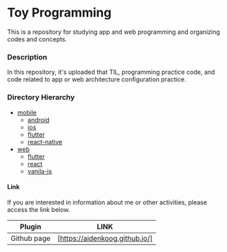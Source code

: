 # Toy Programming
This is a repository for studying app and web programming and organizing codes and concepts.

### Description

In this repository, it's uploaded that TIL, programming practice code, and code related to app or web architecture configuration practice.

### Directory Hierarchy

- [mobile](https://github.com/aidenkoog/toy-programming/tree/master/mobile)
  - [android](https://github.com/aidenkoog/toy-programming/tree/master/mobile/android)
  - [ios](https://github.com/aidenkoog/toy-programming/tree/master/mobile/ios)
  - [flutter](https://github.com/aidenkoog/toy-programming/tree/master/mobile/flutter)
  - [react-native](https://github.com/aidenkoog/toy-programming/tree/master/mobile/react-native)
- [web](https://github.com/aidenkoog/toy-programming/tree/master/web)
  - [flutter](https://github.com/aidenkoog/toy-programming/tree/master/web/flutter)
  - [react](https://github.com/aidenkoog/toy-programming/tree/master/web/react)
  - [vanila-js](https://github.com/aidenkoog/toy-programming/tree/master/web/vanila-js)



#### Link

If you are interested in information about me or other activities, please access the link below.

| Plugin      | LINK                           |
| ----------- | ------------------------------ |
| Github page | [https://aidenkoog.github.io/] |

